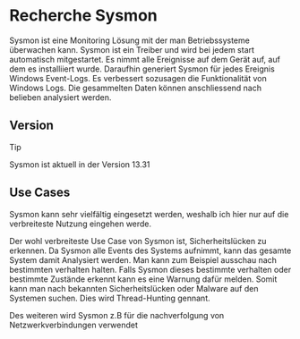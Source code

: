 # Recherche Sysmon

Sysmon ist eine Monitoring Lösung mit der man Betriebssysteme überwachen kann. Sysmon ist ein Treiber und wird bei jedem start automatisch mitgestartet. Es nimmt alle Ereignisse auf dem Gerät auf, auf dem es installiiert wurde. Daraufhin generiert Sysmon für jedes Ereignis Windows Event-Logs. Es verbessert sozusagen die Funktionalität von Windows Logs. Die gesammelten Daten können anschliessend nach belieben analysiert werden.

## Version
> [!Tip]
> Sysmon ist aktuell in der Version 13.31

## Use Cases

Sysmon kann sehr vielfältig eingesetzt werden, weshalb ich hier nur auf die verbreiteste Nutzung eingehen werde.

Der wohl verbreiteste Use Case von Sysmon ist, Sicherheitslücken zu erkennen. Da Sysmon alle Events des Systems aufnimmt, kann das gesamte System damit Analysiert werden. Man kann zum Beispiel ausschau nach bestimmten verhalten halten. Falls Sysmon dieses bestimmte verhalten oder bestimmte Zustände erkennt kann es eine Warnung dafür melden. Somit kann man nach bekannten Sicherheitslücken oder Malware auf den Systemen suchen. Dies wird Thread-Hunting gennant.

Des weiteren wird Sysmon z.B für die nachverfolgung von Netzwerkverbindungen verwendet
